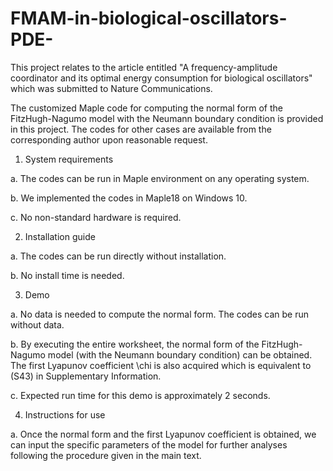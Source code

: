 # FMAM-in-biological-oscillators-PDE-

This project relates to the article entitled "A frequency-amplitude coordinator and its optimal energy consumption for biological oscillators" which was submitted to Nature Communications.

The customized Maple code for computing the normal form of the FitzHugh-Nagumo model with the Neumann boundary condition is provided in this project. The codes for other cases are available from the corresponding author upon reasonable request.

1. System requirements

a. The codes can be run in Maple environment on any operating system.

b. We implemented the codes in Maple18 on Windows 10.

c. No non-standard hardware is required.

2. Installation guide

a. The codes can be run directly without installation.

b. No install time is needed.

3. Demo

a. No data is needed to compute the normal form. The codes can be run without data.

b. By executing the entire worksheet, the normal form of the FitzHugh-Nagumo model (with the Neumann boundary condition) can be obtained. 
    The first Lyapunov coefficient \chi is also acquired which is equivalent to (S43) in Supplementary Information. 
    
c. Expected run time for this demo is approximately 2 seconds.

4. Instructions for use

a. Once the normal form and the first Lyapunov coefficient is obtained, we can input the specific parameters of the model for further analyses following the procedure given in the main text.
